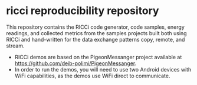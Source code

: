 # ricci reproducibility repository

This repository contains the RICCi code generator, code samples, energy readings, and collected metrics from the samples projects built both using RICCi and hand-written for the data exchange patterns copy, remote, and stream. 
    
 - RICCi demos are based on the PigeonMessanger project available at  https://github.com/deib-polimi/PigeonMessanger.
 - In order to run the demos, you will need to use two Android devices with WiFi capabilities, as the demos use WiFi direct to communicate.


